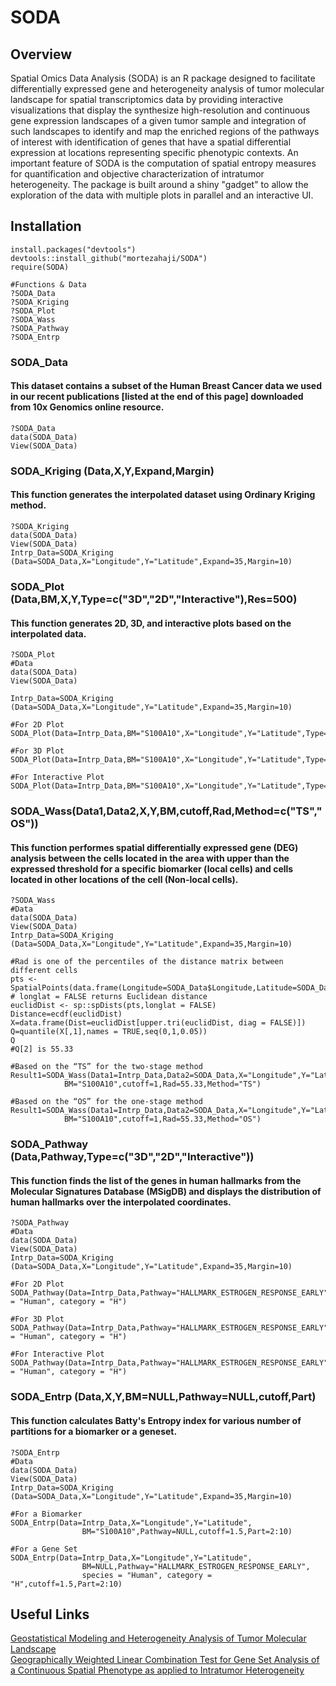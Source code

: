 # SODA
## Overview
Spatial Omics Data Analysis (SODA) is an R package designed to facilitate differentially expressed gene and heterogeneity analysis of tumor molecular landscape for spatial transcriptomics data 
by providing interactive visualizations that display the synthesize high-resolution and continuous gene expression landscapes of a given tumor sample
and integration of such landscapes to identify and map the enriched regions of the pathways of interest with identification of genes
that have a spatial differential expression at locations representing specific phenotypic contexts.
An important feature of SODA is the computation of spatial entropy measures for quantification and objective characterization of intratumor heterogeneity. 
The package is built around a shiny "gadget" to allow the exploration of the data with multiple plots in parallel and an interactive UI.

## Installation
```
install.packages("devtools")
devtools::install_github("mortezahaji/SODA")
require(SODA)

#Functions & Data
?SODA_Data
?SODA_Kriging
?SODA_Plot
?SODA_Wass
?SODA_Pathway
?SODA_Entrp

```
### SODA_Data
#### This dataset contains a subset of the Human Breast Cancer data we used in our recent publications [listed at the end of this page] downloaded from 10x Genomics online resource.
```
?SODA_Data
data(SODA_Data)
View(SODA_Data)

```
### SODA_Kriging (Data,X,Y,Expand,Margin)
#### This function generates the interpolated dataset using Ordinary Kriging method.
```
?SODA_Kriging
data(SODA_Data)
View(SODA_Data)
Intrp_Data=SODA_Kriging (Data=SODA_Data,X="Longitude",Y="Latitude",Expand=35,Margin=10)
```

### SODA_Plot (Data,BM,X,Y,Type=c("3D","2D","Interactive"),Res=500)
#### This function generates 2D, 3D, and interactive plots based on the interpolated data.
```
?SODA_Plot
#Data
data(SODA_Data)
View(SODA_Data)

Intrp_Data=SODA_Kriging (Data=SODA_Data,X="Longitude",Y="Latitude",Expand=35,Margin=10)

#For 2D Plot
SODA_Plot(Data=Intrp_Data,BM="S100A10",X="Longitude",Y="Latitude",Type="2D")

#For 3D Plot
SODA_Plot(Data=Intrp_Data,BM="S100A10",X="Longitude",Y="Latitude",Type="3D")

#For Interactive Plot
SODA_Plot(Data=Intrp_Data,BM="S100A10",X="Longitude",Y="Latitude",Type="Interactive")
```

### SODA_Wass(Data1,Data2,X,Y,BM,cutoff,Rad,Method=c("TS","OS"))
#### This function performes spatial differentially expressed gene (DEG) analysis between the cells located in the area with upper than the expressed threshold for a specific biomarker (local cells) and cells located in other locations of the cell (Non-local cells).
```
?SODA_Wass
#Data
data(SODA_Data)
View(SODA_Data)
Intrp_Data=SODA_Kriging (Data=SODA_Data,X="Longitude",Y="Latitude",Expand=35,Margin=10)	

#Rad is one of the percentiles of the distance matrix between different cells
pts <- SpatialPoints(data.frame(Longitude=SODA_Data$Longitude,Latitude=SODA_Data$Latitude))
# longlat = FALSE returns Euclidean distance
euclidDist <- sp::spDists(pts,longlat = FALSE)
Distance=ecdf(euclidDist)
X=data.frame(Dist=euclidDist[upper.tri(euclidDist, diag = FALSE)])
Q=quantile(X[,1],names = TRUE,seq(0,1,0.05))
Q
#Q[2] is 55.33
	
#Based on the “TS” for the two-stage method
Result1=SODA_Wass(Data1=Intrp_Data,Data2=SODA_Data,X="Longitude",Y="Latitude",
			BM="S100A10",cutoff=1,Rad=55.33,Method="TS")

#Based on the “OS” for the one-stage method
Result1=SODA_Wass(Data1=Intrp_Data,Data2=SODA_Data,X="Longitude",Y="Latitude",
			BM="S100A10",cutoff=1,Rad=55.33,Method="OS")
```

### SODA_Pathway (Data,Pathway,Type=c("3D","2D","Interactive"))
#### This function finds the list of the genes in human hallmarks from the Molecular Signatures Database (MSigDB) and displays the distribution of human hallmarks over the interpolated coordinates.
```
?SODA_Pathway
#Data
data(SODA_Data)
View(SODA_Data)
Intrp_Data=SODA_Kriging (Data=SODA_Data,X="Longitude",Y="Latitude",Expand=35,Margin=10)	

#For 2D Plot
SODA_Pathway(Data=Intrp_Data,Pathway="HALLMARK_ESTROGEN_RESPONSE_EARLY",Type="2D",species = "Human", category = "H")

#For 3D Plot
SODA_Pathway(Data=Intrp_Data,Pathway="HALLMARK_ESTROGEN_RESPONSE_EARLY",Type="3D",species = "Human", category = "H")

#For Interactive Plot
SODA_Pathway(Data=Intrp_Data,Pathway="HALLMARK_ESTROGEN_RESPONSE_EARLY",Type="Interactive",species = "Human", category = "H")
```

### SODA_Entrp (Data,X,Y,BM=NULL,Pathway=NULL,cutoff,Part)
#### This function calculates Batty's Entropy index for various number of partitions for a biomarker or a geneset.
```
?SODA_Entrp
#Data
data(SODA_Data)
View(SODA_Data)
Intrp_Data=SODA_Kriging (Data=SODA_Data,X="Longitude",Y="Latitude",Expand=35,Margin=10)	

#For a Biomarker
SODA_Entrp(Data=Intrp_Data,X="Longitude",Y="Latitude",
				BM="S100A10",Pathway=NULL,cutoff=1.5,Part=2:10)

#For a Gene Set
SODA_Entrp(Data=Intrp_Data,X="Longitude",Y="Latitude",
				BM=NULL,Pathway="HALLMARK_ESTROGEN_RESPONSE_EARLY",
				species = "Human", category = "H",cutoff=1.5,Part=2:10)
```

## Useful Links
[Geostatistical Modeling and Heterogeneity Analysis of Tumor Molecular Landscape](https://www.mdpi.com/2072-6694/14/21/5235)\
[Geographically Weighted Linear Combination Test for Gene Set Analysis of a Continuous Spatial Phenotype as applied to Intratumor Heterogeneity](https://www.biorxiv.org/content/10.1101/2022.10.09.511477v1.abstract)
